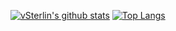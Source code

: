 [![vSterlin's github stats](https://github-readme-stats.vercel.app/api?username=vSterlin&theme=dracula&count_private=true&include_all_commits=true&bg_color=0d0d0d&title_color=ff2626&text_color=ffeaea&icon_color=ff2626)](https://github.com/vSterlin)
[![Top Langs](https://github-readme-stats.vercel.app/api/top-langs/?username=vSterlin&theme=dracula&hide=html,css,dockerfile&count_private=true&card_width=495&bg_color=0d0d0d&title_color=ff2626&text_color=ffeaea&icon_color=ff2626)](https://github.com/vSterlin)
